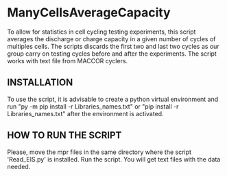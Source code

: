 ManyCellsAverageCapacity
=========================

To allow for statistics in cell cycling testing experiments, this script averages the discharge or charge capacity in a given number of cycles of multiples cells. The scripts discards the first two and last two cycles as our group carry on testing cycles before and after the experiments. The script works with text file from MACCOR cyclers.

INSTALLATION
---
To use the script, it is advisable to create a python virtual environment and run "py -m pip install -r Libraries_names.txt" or "pip install -r Libraries_names.txt" after the environment is activated.

HOW TO RUN THE SCRIPT
---
Please, move the mpr files in the same directory where the script 'Read_EIS.py' is installed. Run the script. You will get text files with the data needed. 
